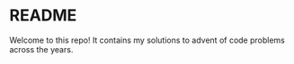 # README

Welcome to this repo! It contains my solutions to advent of code problems across the years.